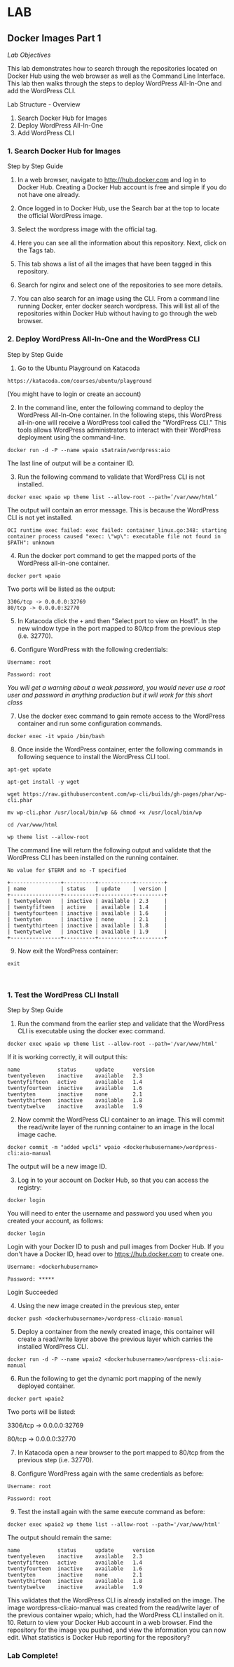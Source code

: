# LAB
## Docker Images Part 1
*Lab Objectives*

This lab demonstrates how to search through the repositories located on Docker Hub using the web browser as well as the Command Line Interface. This lab then walks through the steps to deploy WordPress All-In-One and add the WordPress CLI.

Lab Structure - Overview
1.	Search Docker Hub for Images
2.	Deploy WordPress All-In-One
3.	Add WordPress CLI

 
### 1. Search Docker Hub for Images
Step by Step Guide
1.	In a web browser, navigate to http://hub.docker.com and log in to Docker Hub. Creating a Docker Hub account is free and simple if you do not have one already.

2.	Once logged in to Docker Hub, use the Search bar at the top to locate the official WordPress image.

3.	Select the wordpress image with the official tag.

4.	Here you can see all the information about this repository. Next, click on the Tags tab.

5.	This tab shows a list of all the images that have been tagged in this repository.

6.	Search for nginx and select one of the repositories to see more details.

7.	You can also search for an image using the CLI. From a command line running Docker, enter 
docker search wordpress. This will list all of the repositories within Docker Hub without having to go through the web browser.

### 2. Deploy WordPress All-In-One and the WordPress CLI
Step by Step Guide
1. Go to the Ubuntu Playground on Katacoda

`https://katacoda.com/courses/ubuntu/playground`

(You might have to login or create an account)

2. In the command line, enter the following command to deploy the WordPress All-In-One container. In the following steps, this WordPress all-in-one will receive a WordPress tool called the "WordPress CLI." This tools allows WordPress administrators to interact with their WordPress deployment using the command-line.

`docker run -d -P --name wpaio s5atrain/wordpress:aio`

The last line of output will be a container ID.

3. Run the following command to validate that WordPress CLI is not installed.

`docker exec wpaio wp theme list --allow-root --path=’/var/www/html’`

The output will contain an error message. This is because the WordPress CLI is not yet installed.
```
OCI runtime exec failed: exec failed: container_linux.go:348: starting container process caused "exec: \"wp\": executable file not found in $PATH": unknown
```
4. Run the docker port command to get the mapped ports of the WordPress all-in-one container.

`docker port wpaio`

Two ports will be listed as the output:
```
3306/tcp -> 0.0.0.0:32769
80/tcp -> 0.0.0.0:32770
```
5. In Katacoda click the `+` and then "Select port to view on Host1". In the new window type in the port mapped to 80/tcp from the previous step (i.e. 32770).

6. Configure WordPress with the following credentials:

`Username: root`

`Password: root`

_You will get a warning about a weak password, you would never use a root user and password in anything production but it will work for this short class_

7. Use the docker exec command to gain remote access to the WordPress container and run some configuration commands.

`docker exec -it wpaio /bin/bash`

8. Once inside the WordPress container, enter the following commands in following sequence to install the WordPress CLI tool.

```
apt-get update

apt-get install -y wget

wget https://raw.githubusercontent.com/wp-cli/builds/gh-pages/phar/wp-cli.phar

mv wp-cli.phar /usr/local/bin/wp && chmod +x /usr/local/bin/wp

cd /var/www/html

wp theme list --allow-root
```


The command line will return the following output and validate that the WordPress CLI has been installed on the running container.

```
No value for $TERM and no -T specified

+----------------+----------+-----------+---------+
| name           | status   | update    | version |
+----------------+----------+-----------+---------+
| twentyeleven   | inactive | available | 2.3     |
| twentyfifteen  | active   | available | 1.4     |
| twentyfourteen | inactive | available | 1.6     |
| twentyten      | inactive | none      | 2.1     |
| twentythirteen | inactive | available | 1.8     |
| twentytwelve   | inactive | available | 1.9     |
+----------------+----------+-----------+---------+
```

9. Now exit the WordPress container:

`exit`


 
### 1. Test the WordPress CLI Install
Step by Step Guide
1. Run the command from the earlier step and validate that the WordPress CLI is executable using the docker exec command.

`docker exec wpaio wp theme list --allow-root --path='/var/www/html'`

If it is working correctly, it will output this:
```
name            status      update      version
twentyeleven    inactive    available   2.3
twentyfifteen   active      available	1.4
twentyfourteen	inactive	available	1.6
twentyten       inactive	none        2.1
twentythirteen	inactive	available	1.8
twentytwelve	inactive	available	1.9
```
2. Now commit the WordPress CLI container to an image. This will commit the read/write layer of the running container to an image in the local image cache.

`docker commit -m "added wpcli" wpaio <dockerhubusername>/wordpress-cli:aio-manual`

The output will be a new image ID.

3. Log in to your account on Docker Hub, so that you can access the registry:

`docker login`

You will need to enter the username and password you used when you created your account, as follows:

`docker login`

Login with your Docker ID to push and pull images from Docker Hub. If you don't have a Docker ID, head over to https://hub.docker.com to create one.

`Username: <dockerhubusername>`

`Password: *****`

Login Succeeded

4. Using the new image created in the previous step, enter

`docker push <dockerhubusername>/wordpress-cli:aio-manual`

5. Deploy a container from the newly created image, this container will create a read/write layer above the previous layer which carries the installed WordPress CLI.

`docker run -d -P --name wpaio2 <dockerhubusername>/wordpress-cli:aio-manual`

6. Run the following to get the dynamic port mapping of the newly deployed container.

`docker port wpaio2`

Two ports will be listed:

3306/tcp -> 0.0.0.0:32769

80/tcp -> 0.0.0.0:32770

7. In Katacoda open a new browser to the port mapped to 80/tcp from the previous step (i.e. 32770).

8. Configure WordPress again with the same credentials as before:

`Username: root`

`Password: root`

9. Test the install again with the same execute command as before:

`docker exec wpaio2 wp theme list --allow-root --path='/var/www/html'`

The output should remain the same:
```
name            status	    update	    version
twentyeleven	inactive	available	2.3
twentyfifteen	active      available	1.4
twentyfourteen	inactive	available	1.6
twentyten	    inactive	none      	2.1
twentythirteen	inactive	available	1.8
twentytwelve	inactive	available	1.9
```

This validates that the WordPress CLI is already installed on the image. The image wordpress-cli:aio-manual was created from the read/write layer of the previous container wpaio; which, had the WordPress CLI installed on it.
10. Return to view your Docker Hub account in a web browser. Find the repository for the image you pushed, and view the information you can now edit. What statistics is Docker Hub reporting for the repository?
### Lab Complete!
